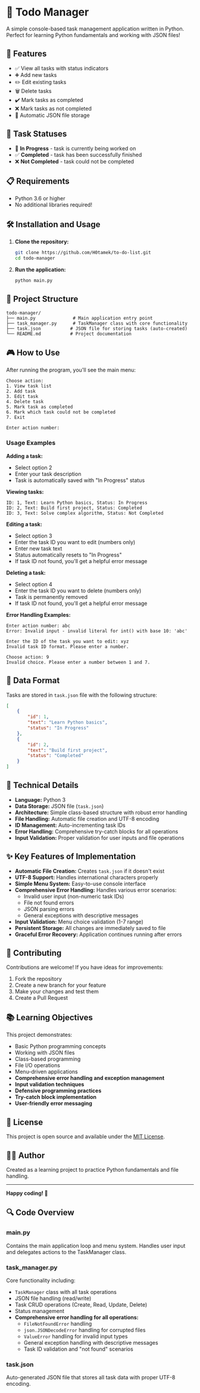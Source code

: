 # 📝 Todo Manager

A simple console-based task management application written in Python. Perfect for learning Python fundamentals and working with JSON files!

## 🚀 Features

- ✅ View all tasks with status indicators
- ➕ Add new tasks
- ✏️ Edit existing tasks
- 🗑️ Delete tasks
- ✔️ Mark tasks as completed
- ❌ Mark tasks as not completed
- 💾 Automatic JSON file storage

## 🎯 Task Statuses

- 🔄 **In Progress** - task is currently being worked on
- ✅ **Completed** - task has been successfully finished
- ❌ **Not Completed** - task could not be completed

## 📋 Requirements

- Python 3.6 or higher
- No additional libraries required!

## 🛠️ Installation and Usage

1. **Clone the repository:**
   ```bash
   git clone https://github.com/H0tamek/to-do-list.git
   cd todo-manager
   ```

2. **Run the application:**
   ```bash
   python main.py
   ```

## 📁 Project Structure

```
todo-manager/
├── main.py              # Main application entry point
├── task_manager.py      # TaskManager class with core functionality
├── task.json           # JSON file for storing tasks (auto-created)
└── README.md           # Project documentation
```

## 🎮 How to Use

After running the program, you'll see the main menu:

```
Choose action:
1. View task list
2. Add task
3. Edit task
4. Delete task
5. Mark task as completed
6. Mark which task could not be completed
7. Exit

Enter action number:
```

### Usage Examples

**Adding a task:**
- Select option 2
- Enter your task description
- Task is automatically saved with "In Progress" status

**Viewing tasks:**
```
ID: 1, Text: Learn Python basics, Status: In Progress
ID: 2, Text: Build first project, Status: Completed
ID: 3, Text: Solve complex algorithm, Status: Not Completed
```

**Editing a task:**
- Select option 3
- Enter the task ID you want to edit (numbers only)
- Enter new task text
- Status automatically resets to "In Progress"
- If task ID not found, you'll get a helpful error message

**Deleting a task:**
- Select option 4
- Enter the task ID you want to delete (numbers only)
- Task is permanently removed
- If task ID not found, you'll get a helpful error message

**Error Handling Examples:**
```
Enter action number: abc
Error: Invalid input - invalid literal for int() with base 10: 'abc'

Enter the ID of the task you want to edit: xyz
Invalid task ID format. Please enter a number.

Choose action: 9
Invalid choice. Please enter a number between 1 and 7.
```

## 💾 Data Format

Tasks are stored in `task.json` file with the following structure:

```json
[
    {
        "id": 1,
        "text": "Learn Python basics",
        "status": "In Progress"
    },
    {
        "id": 2,
        "text": "Build first project",
        "status": "Completed"
    }
]
```

## 🔧 Technical Details

- **Language:** Python 3
- **Data Storage:** JSON file (`task.json`)
- **Architecture:** Simple class-based structure with robust error handling
- **File Handling:** Automatic file creation and UTF-8 encoding
- **ID Management:** Auto-incrementing task IDs
- **Error Handling:** Comprehensive try-catch blocks for all operations
- **Input Validation:** Proper validation for user inputs and file operations

## ✨ Key Features of Implementation

- **Automatic File Creation:** Creates `task.json` if it doesn't exist
- **UTF-8 Support:** Handles international characters properly
- **Simple Menu System:** Easy-to-use console interface
- **Comprehensive Error Handling:** Handles various error scenarios:
  - Invalid user input (non-numeric task IDs)
  - File not found errors
  - JSON parsing errors
  - General exceptions with descriptive messages
- **Input Validation:** Menu choice validation (1-7 range)
- **Persistent Storage:** All changes are immediately saved to file
- **Graceful Error Recovery:** Application continues running after errors

## 🤝 Contributing

Contributions are welcome! If you have ideas for improvements:

1. Fork the repository
2. Create a new branch for your feature
3. Make your changes and test them
4. Create a Pull Request

## 📚 Learning Objectives

This project demonstrates:
- Basic Python programming concepts
- Working with JSON files
- Class-based programming
- File I/O operations
- Menu-driven applications
- **Comprehensive error handling and exception management**
- **Input validation techniques**
- **Defensive programming practices**
- **Try-catch block implementation**
- **User-friendly error messaging**

## 📝 License

This project is open source and available under the [MIT License](LICENSE).

## 👨‍💻 Author

Created as a learning project to practice Python fundamentals and file handling.

---

**Happy coding! 🎉**

## 🔍 Code Overview

### main.py
Contains the main application loop and menu system. Handles user input and delegates actions to the TaskManager class.

### task_manager.py
Core functionality including:
- `TaskManager` class with all task operations
- JSON file handling (read/write)
- Task CRUD operations (Create, Read, Update, Delete)
- Status management
- **Comprehensive error handling for all operations:**
  - `FileNotFoundError` handling
  - `json.JSONDecodeError` handling for corrupted files
  - `ValueError` handling for invalid input types
  - General exception handling with descriptive messages
  - Task ID validation and "not found" scenarios

### task.json
Auto-generated JSON file that stores all task data with proper UTF-8 encoding.